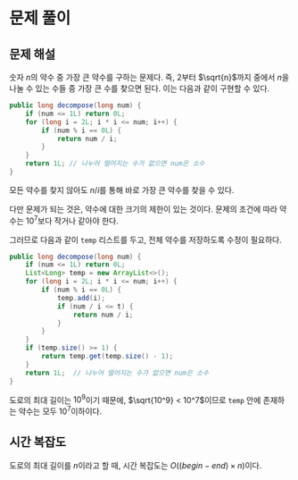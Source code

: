 # 문제 풀이

## 문제 해설

숫자 $n$의 약수 중 가장 큰 약수를 구하는 문제다. 즉, 2부터 $\sqrt{n}$까지 중에서 $n$을 나눌 수 있는 수들 중 가장 큰 수를 찾으면 된다. 이는 다음과 같이 구현할 수 있다.

```java
public long decompose(long num) {
    if (num <= 1L) return 0L;
    for (long i = 2L; i * i <= num; i++) {
        if (num % i == 0L) {
            return num / i;
        }
    }
    return 1L; // 나누어 떨어지는 수가 없으면 num은 소수
}
```

모든 약수를 찾지 않아도 $n / i$를 통해 바로 가장 큰 약수를 찾을 수 있다.

다만 문제가 되는 것은, 약수에 대한 크기의 제한이 있는 것이다. 문제의 조건에 따라 약수는 $10^7$보다 작거나 같아야 한다.

그러므로 다음과 같이 `temp` 리스트를 두고, 전체 약수를 저장하도록 수정이 필요하다.

```java
public long decompose(long num) {
    if (num <= 1L) return 0L;
    List<Long> temp = new ArrayList<>();
    for (long i = 2L; i * i <= num; i++) {
        if (num % i == 0L) {
            temp.add(i);
            if (num / i <= t) {
                return num / i;
            }
        }
    }
    if (temp.size() >= 1) {
        return temp.get(temp.size() - 1);
    }
    return 1L;  // 나누어 떨어지는 수가 없으면 num은 소수
}
```

도로의 최대 길이는 $10^9$이기 때문에, $\sqrt{10^9} < 10^7$이므로 `temp` 안에 존재하는 약수는 모두 $10^7$이하이다.

## 시간 복잡도

도로의 최대 길이를 $n$이라고 할 때, 시간 복잡도는 $O((begin-end) \times n)$이다.